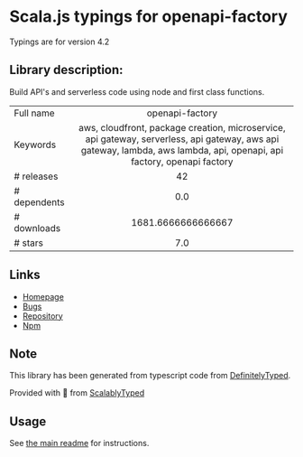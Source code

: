 
# Scala.js typings for openapi-factory

Typings are for version 4.2

## Library description:
Build API's and serverless code using node and first class functions.

|                    |                 |
| ------------------ | :-------------: |
| Full name          | openapi-factory |
| Keywords           | aws, cloudfront, package creation, microservice, api gateway, serverless, api gateway, aws api gateway, lambda, aws lambda, api, openapi, api factory, openapi factory |
| # releases         | 42 |
| # dependents       | 0.0 |
| # downloads        | 1681.6666666666667 |
| # stars            | 7.0 |

## Links
- [Homepage](https://github.com/rhosys/openapi-factory.js#readme)
- [Bugs](https://github.com/rhosys/openapi-factory.js/issues)
- [Repository](https://github.com/rhosys/openapi-factory.js)
- [Npm](https://www.npmjs.com/package/openapi-factory)
    


## Note
This library has been generated from typescript code from [DefinitelyTyped](https://definitelytyped.org).

Provided with :purple_heart: from [ScalablyTyped](https://github.com/oyvindberg/ScalablyTyped)

## Usage
See [the main readme](../../readme.md) for instructions.


